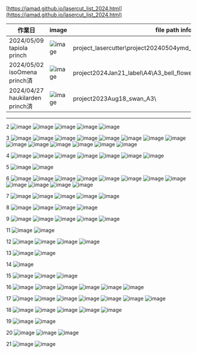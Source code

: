 <link rel="stylesheet" type="text/css" href="/assets/css/styles.css">

[https://jamad.github.io/lasercut_list_2024.html](https://jamad.github.io/lasercut_list_2024.html)


| 作業日 | image | file path info|
| -------------| ------------- | ------------- |
| 2024/05/09 tapiola princh| ![image](https://github.com/jamad/jamad.github.io/assets/949913/7e7c449b-df50-4f36-8467-e783cc216293)| project_lasercutter\project20240504ymd_ai_image | 
| 2024/05/02 isoOmena princh済| ![image](https://github.com/jamad/jamad.github.io/assets/949913/acc28949-f81b-4519-8924-af2a571cc4d3)| project2024Jan21_label\A4\A3_bell_flower_update_smaller_for_dish.pdf | 
| 2024/04/27 haukilarden princh済|  ![image](https://github.com/jamad/jamad.github.io/assets/949913/a0cda0f4-73aa-48e5-9e3c-d5e74f1f7938) | project2023Aug18_swan_A3\ |





---

2
![image](https://github.com/jamad/jamad.github.io/assets/949913/59267f83-8ea0-4dbe-bd38-44293d5db49a)
![image](https://github.com/jamad/jamad.github.io/assets/949913/9199fce7-5208-4989-9684-5e2d5166b8d7)
![image](https://github.com/jamad/jamad.github.io/assets/949913/8664d4e8-b792-4e17-836f-5baafa643ed4)
![image](https://github.com/jamad/jamad.github.io/assets/949913/8b874fd0-df65-413d-9d9e-7766eee7fd3f)
![image](https://github.com/jamad/jamad.github.io/assets/949913/03f53a1d-bd85-43e1-8961-6a2eb1cf752d)



3
![image](https://github.com/jamad/jamad.github.io/assets/949913/5282a1fa-c343-4c7c-a60a-2934f19e3dbf)
![image](https://github.com/jamad/jamad.github.io/assets/949913/dad0ebc2-020e-49a9-9aa4-5faaaafb2ceb)
![image](https://github.com/jamad/jamad.github.io/assets/949913/8db11c46-6be0-497e-8416-3bd2867e99b3)
![image](https://github.com/jamad/jamad.github.io/assets/949913/60c2aae5-2346-4d7a-9a62-b8abbf644f87)
![image](https://github.com/jamad/jamad.github.io/assets/949913/40f340df-d880-4e0a-97bd-012552c2fb5f)
![image](https://github.com/jamad/jamad.github.io/assets/949913/a8771de5-5fa9-4156-a578-73273e975fb8)
![image](https://github.com/jamad/jamad.github.io/assets/949913/368e5ede-bf72-4b31-a6b6-039bd83e6c1d)
![image](https://github.com/jamad/jamad.github.io/assets/949913/627e72a4-4949-4b18-aaa1-026d64eb52fe)
![image](https://github.com/jamad/jamad.github.io/assets/949913/37ccada0-534f-4efd-baec-dc62b90228d8)
![image](https://github.com/jamad/jamad.github.io/assets/949913/884430a8-e0ee-494e-bd44-394312eb0955)
![image](https://github.com/jamad/jamad.github.io/assets/949913/a1fc54c6-7b4a-46ef-8144-306ccea9259f)
![image](https://github.com/jamad/jamad.github.io/assets/949913/afc6fe23-cddf-4f0e-8f86-54e1548b4bf2)
![image](https://github.com/jamad/jamad.github.io/assets/949913/73e00340-94ec-4b85-af96-8eb11836be6b)
![image](https://github.com/jamad/jamad.github.io/assets/949913/16c1f5d4-a5a4-4953-a394-2fa2243ead50)


4
![image](https://github.com/jamad/jamad.github.io/assets/949913/31bbc41c-287b-4a28-8af5-3ce070ee563c)
![image](https://github.com/jamad/jamad.github.io/assets/949913/dcb61c6f-6dcc-43fa-a5ad-6709241d2dc7)
![image](https://github.com/jamad/jamad.github.io/assets/949913/09640241-4d1a-4b96-9ecb-601971c1d413)
![image](https://github.com/jamad/jamad.github.io/assets/949913/0271edec-0774-4dd5-809f-d68996410a31)
![image](https://github.com/jamad/jamad.github.io/assets/949913/bee89e64-ccdf-40d4-8edf-684b5955426c)
![image](https://github.com/jamad/jamad.github.io/assets/949913/657cf095-ff5b-4999-b00b-de49435dacb3)
![image](https://github.com/jamad/jamad.github.io/assets/949913/0e810b99-d74a-4f53-b553-158f72322126)


5
![image](https://github.com/jamad/jamad.github.io/assets/949913/a34cff3d-ed01-4643-b461-317ec81be54e)
![image](https://github.com/jamad/jamad.github.io/assets/949913/703413da-2dc7-434c-8a9e-150a09d718fd)


6
![image](https://github.com/jamad/jamad.github.io/assets/949913/affe6ca7-ff03-4d5f-b339-0001b5628158)
![image](https://github.com/jamad/jamad.github.io/assets/949913/16c61677-baa1-44a2-881f-41b0589db95d)
![image](https://github.com/jamad/jamad.github.io/assets/949913/2e11afb9-673a-4f7d-aa6c-76b0906c4ba1)
![image](https://github.com/jamad/jamad.github.io/assets/949913/a6e24830-3a8b-423d-9ef8-0d0abd986a70)
![image](https://github.com/jamad/jamad.github.io/assets/949913/3a825dff-1e31-4b6b-a7de-8dc1e758841d)
![image](https://github.com/jamad/jamad.github.io/assets/949913/25e3ec92-f854-4c20-8eaa-cc38dcd10aea)
![image](https://github.com/jamad/jamad.github.io/assets/949913/47c83c5e-f1d7-427c-9159-87fdb4b62584)
![image](https://github.com/jamad/jamad.github.io/assets/949913/3f68a8d1-8201-41f7-afb3-edbf09c98310)
![image](https://github.com/jamad/jamad.github.io/assets/949913/14728b9a-c9c3-4d6e-9902-e2a4e39215ba)
![image](https://github.com/jamad/jamad.github.io/assets/949913/54252c56-54fd-41bb-b3a6-2778880921f1)
![image](https://github.com/jamad/jamad.github.io/assets/949913/3ed03137-7f2c-49b0-9c16-f4a13693efd8)
![image](https://github.com/jamad/jamad.github.io/assets/949913/15756908-5e1c-4b59-abeb-a1e302ecd1b9)





7
![image](https://github.com/jamad/jamad.github.io/assets/949913/322eafa0-d6fe-4ff5-b4f0-7a06f33699a0)
![image](https://github.com/jamad/jamad.github.io/assets/949913/9f2466b2-89a0-4216-8782-6ebd7fea77d3)
![image](https://github.com/jamad/jamad.github.io/assets/949913/9d9ce00d-f38f-40f5-8427-7df0a3460d22)
![image](https://github.com/jamad/jamad.github.io/assets/949913/ea5e6dcd-015c-40d4-883a-2b8acd7397fa)
![image](https://github.com/jamad/jamad.github.io/assets/949913/575c3e57-1921-4263-9ba2-955243d9fc5e)



8
![image](https://github.com/jamad/jamad.github.io/assets/949913/5ae71a06-5e6c-4211-b452-e95a9acebbaa)
![image](https://github.com/jamad/jamad.github.io/assets/949913/58b73004-0120-425c-8ec9-5e182eb959df)
![image](https://github.com/jamad/jamad.github.io/assets/949913/22df7cd5-cb99-4292-ad88-30233b9929d9)
![image](https://github.com/jamad/jamad.github.io/assets/949913/f8cbd197-d593-4cc9-b2a5-e68477f9b68b)


9
![image](https://github.com/jamad/jamad.github.io/assets/949913/9584b8e6-d5ac-4330-93f5-89ffe73f13e2)
![image](https://github.com/jamad/jamad.github.io/assets/949913/a5ffc8c0-faf4-48df-9dba-1c2623319c85)
![image](https://github.com/jamad/jamad.github.io/assets/949913/c00e3fd0-1d82-499c-91e2-8d70d0c70e6f)
![image](https://github.com/jamad/jamad.github.io/assets/949913/909c7377-f143-444f-a520-3d7be154b708)
![image](https://github.com/jamad/jamad.github.io/assets/949913/8b8707ab-4956-4716-98cf-838b1c5b4f0d)




11
![image](https://github.com/jamad/jamad.github.io/assets/949913/caa7bb63-6ca8-4705-8024-557b735b51b9)
![image](https://github.com/jamad/jamad.github.io/assets/949913/b842504a-e892-466d-b9ff-516f470cb5c3)



12
![image](https://github.com/jamad/jamad.github.io/assets/949913/f7621647-85c4-4ba3-8694-e608e1e63505)
![image](https://github.com/jamad/jamad.github.io/assets/949913/8b13ded0-d6f5-463f-b137-f0ffefb163d9)
![image](https://github.com/jamad/jamad.github.io/assets/949913/0130ac3f-6dbd-4758-8efd-cda9d65fc124)
![image](https://github.com/jamad/jamad.github.io/assets/949913/6fdd3195-277c-4513-916f-74795991862c)



13
![image](https://github.com/jamad/jamad.github.io/assets/949913/16c7e0d7-7c4c-47b6-ac9f-a3b90634b38e)
![image](https://github.com/jamad/jamad.github.io/assets/949913/82dc471a-29de-494b-bc4a-a142b94e12bc)


14
![image](https://github.com/jamad/jamad.github.io/assets/949913/d1828d53-83ea-49e6-ac2f-98e921539f90)


15
![image](https://github.com/jamad/jamad.github.io/assets/949913/7d188ca8-2ac8-4928-b11c-f3aebd41bb83)
![image](https://github.com/jamad/jamad.github.io/assets/949913/3382f398-35d3-4e6c-ba6e-c59d14b1e0dd)
![image](https://github.com/jamad/jamad.github.io/assets/949913/014f0a73-6311-4999-8b41-286785acf99d)



16
![image](https://github.com/jamad/jamad.github.io/assets/949913/43585c93-03df-4ca0-a1c2-45356692c264)
![image](https://github.com/jamad/jamad.github.io/assets/949913/c0273c82-41bf-4745-91ef-12a8c8cfe5c8)
![image](https://github.com/jamad/jamad.github.io/assets/949913/220a5f9e-022b-4260-b86e-f165494daa1c)
![image](https://github.com/jamad/jamad.github.io/assets/949913/7aed4815-9b05-4a5d-ab25-8fb30499cebd)
![image](https://github.com/jamad/jamad.github.io/assets/949913/b59629ed-301d-43d1-9ea5-3a03481dbf2e)
![image](https://github.com/jamad/jamad.github.io/assets/949913/8876fc03-db7b-4bf7-8fda-078a359eea3e)



17
![image](https://github.com/jamad/jamad.github.io/assets/949913/2a6cee60-90ea-4d7e-a533-ce4e1c98e751)
![image](https://github.com/jamad/jamad.github.io/assets/949913/15818c98-ba81-4690-9e2b-55db389acfc4)
![image](https://github.com/jamad/jamad.github.io/assets/949913/7b2a555f-6acb-42ad-9970-f3267d8b5005)
![image](https://github.com/jamad/jamad.github.io/assets/949913/53cbb50c-3bae-475a-957d-34d02e092b6e)
![image](https://github.com/jamad/jamad.github.io/assets/949913/f326a5ca-55e4-4e73-92d2-0dd1616a007f)
![image](https://github.com/jamad/jamad.github.io/assets/949913/168967a9-a589-44c8-b7fc-e954c94905bd)
![image](https://github.com/jamad/jamad.github.io/assets/949913/4f3ebc3c-c3fd-4fcc-bdaa-7c563cc3e5eb)


18
![image](https://github.com/jamad/jamad.github.io/assets/949913/5eea5ab5-cbd2-4622-bffe-0edbd2c910ec)
![image](https://github.com/jamad/jamad.github.io/assets/949913/cc828439-fd46-4686-b0b2-17b99faaa743)
![image](https://github.com/jamad/jamad.github.io/assets/949913/dc380c3f-07b3-4cee-982e-7304a33064c5)
![image](https://github.com/jamad/jamad.github.io/assets/949913/0358060c-476d-4519-9fb6-d748a2b8b047)
![image](https://github.com/jamad/jamad.github.io/assets/949913/72445293-51a6-409e-9d2c-20121eff1c43)


19
![image](https://github.com/jamad/jamad.github.io/assets/949913/a4922f01-8477-450a-8694-c4eaf20c1c05)
![image](https://github.com/jamad/jamad.github.io/assets/949913/45fcd66a-8d11-4cf0-800c-270cc89a0de5)


20
![image](https://github.com/jamad/jamad.github.io/assets/949913/e1b1014a-bfa3-42de-9ea0-4f2fa37e8a8c)
![image](https://github.com/jamad/jamad.github.io/assets/949913/0d49948a-d5cb-491a-b4c0-c4829c060b43)
![image](https://github.com/jamad/jamad.github.io/assets/949913/b7424e63-170f-403a-a61a-1a8ec2ffe506)


21
![image](https://github.com/jamad/jamad.github.io/assets/949913/bfa5e1ec-6a14-4159-a785-c68cc8a2a5ba)
![image](https://github.com/jamad/jamad.github.io/assets/949913/cad88949-88b4-4b14-b200-625f7a6445b9)





